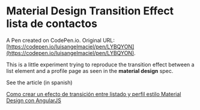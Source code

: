 # Material Design Transition Effect lista de contactos 

A Pen created on CodePen.io. Original URL: [https://codepen.io/luisangelmaciel/pen/LYBQYON](https://codepen.io/luisangelmaciel/pen/LYBQYON).

This is a little experiment trying to reproduce the transition effect between a list element and a profile page as seen in the **material design** spec.

See the article (in spanish)

[Como crear un efecto de transición entre listado y perfil estilo Material Design con AngularJS](http://bit.ly/1Od4iN7)